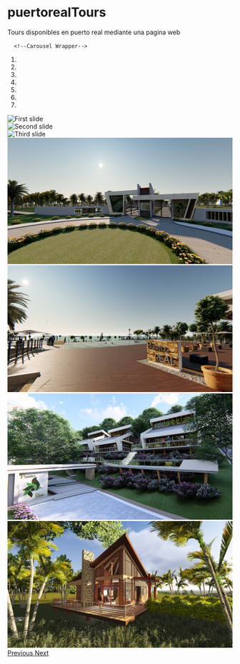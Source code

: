 # puertorealTours
Tours disponibles en puerto real mediante una pagina web













<div class="row">
    <div class="col-12">

      <!--Carousel Wrapper-->
<div id="carousel-example-2" class="carousel slide carousel-fade" data-ride="carousel">
  <!--Indicators-->
  <ol class="carousel-indicators">
    <li data-target="#carousel-example-2" data-slide-to="0" class="active"></li>
    <li data-target="#carousel-example-2" data-slide-to="1"></li>
    <li data-target="#carousel-example-2" data-slide-to="2"></li>
    <li data-target="#carousel-example-2" data-slide-to="3"></li>
    <li data-target="#carousel-example-2" data-slide-to="4"></li>
    <li data-target="#carousel-example-2" data-slide-to="5"></li>
    <li data-target="#carousel-example-2" data-slide-to="6"></li>

  </ol>
  <!--/.Indicators-->
  <!--Slides-->
  <div class="carousel-inner" role="listbox">
    <div class="carousel-item active">
        <img class="d-block w-100 img-fluid" src="img\fotos\01.jpg"
          alt="First slide">
        <div class="mask rgba-black-light"></div>
    </div>
    <div class="carousel-item">
      <!--Mask color-->
        <img class="d-block w-100 img-fluid" src="img\fotos\02.jpg"
          alt="Second slide">
        <div class="mask rgba-black-strong"></div>
    </div>
    <div class="carousel-item">
      <!--Mask color-->
        <img class="d-block w-100 img-fluid" src="img\fotos\03.jpg"
          alt="Third slide">
        <div class="mask rgba-black-slight"></div>
    </div>
    <div class="carousel-item">
        <!--Mask color-->
          <img class="d-block w-100 img-fluid" src="img\fotos\04.jpg"
            alt="Second slide">
          <div class="mask rgba-black-strong"></div>
      </div>
      <div class="carousel-item">
          <!--Mask color-->
            <img class="d-block w-100 img-fluid" src="img\fotos\05.jpg"
              alt="Second slide">
            <div class="mask rgba-black-strong"></div>
        </div>
        <div class="carousel-item">
            <!--Mask color-->
              <img class="d-block w-100 img-fluid" src="img\fotos\06.jpg"
                alt="Second slide">
              <div class="mask rgba-black-strong"></div>
          </div>
          <div class="carousel-item">
              <!--Mask color-->
              <img class="d-block w-100 img-fluid" src="img\fotos\07.jpg"
                  alt="Second slide">
                <div class="mask rgba-black-strong"></div>
            </div>
  </div>
  <!--/.Slides-->
  <!--Controls-->
  <a class="carousel-control-prev" href="#carousel-example-2" role="button" data-slide="prev">
    <span class="carousel-control-prev-icon" aria-hidden="true"></span>
    <span class="sr-only">Previous</span>
  </a>
  <a class="carousel-control-next" href="#carousel-example-2" role="button" data-slide="next">
    <span class="carousel-control-next-icon" aria-hidden="true"></span>
    <span class="sr-only">Next</span>
  </a>
  <!--/.Controls-->
</div>
<!--/.Carousel Wrapper-->


</div>
</div>
